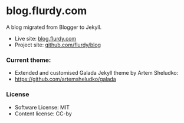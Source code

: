 # blog.flurdy.com

A blog migrated from Blogger to Jekyll.

* Live site: [blog.flurdy.com](https://blog.flurdy.com)
* Project site: [github.com/flurdy/blog](https://github.com/flurdy/blog)

### Current theme:
* Extended and customised Galada Jekyll theme by Artem Sheludko:
* https://github.com/artemsheludko/galada


### License
* Software License: MIT
* Content license: CC-by

